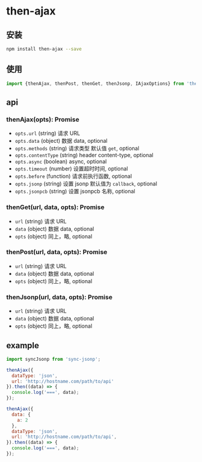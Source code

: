# then-ajax

## 安装
```bash
npm install then-ajax --save
```
## 使用
```javascript
import {thenAjax, thenPost, thenGet, thenJsonp, IAjaxOptions} from 'then-ajax'
```

## api
### thenAjax(opts): Promise
- `opts.url` (string) 请求 URL
- `opts.data` (object) 数据 data, optional
- `opts.methods` (string) 请求类型 默认值 `get`, optional
- `opts.contentType` (string) header content-type, optional
- `opts.async` (boolean) async, optional
- `opts.timeout` (number) 设置超时时间, optional
- `opts.before` (function) 请求前执行函数, optional
- `opts.jsonp` (string) 设置 jsonp 默认值为 `callback`, optional
- `opts.jsonpcb` (string) 设置 jsonpcb 名称, optional

### thenGet(url, data, opts): Promise
- `url` (string) 请求 URL
- `data` (object) 数据 data, optional
- `opts` (object) 同上，略, optional

### thenPost(url, data, opts): Promise
- `url` (string) 请求 URL
- `data` (object) 数据 data, optional
- `opts` (object) 同上，略, optional

### thenJsonp(url, data, opts): Promise
- `url` (string) 请求 URL
- `data` (object) 数据 data, optional
- `opts` (object) 同上，略, optional

## example
```javascript
import syncJsonp from 'sync-jsonp';

thenAjax({
  dataType: 'json',
  url: 'http://hostname.com/path/to/api'
}).then((data) => {
  console.log('===', data);
});

thenAjax({
  data: {
    a: 2
  },
  dataType: 'json',
  url: 'http://hostname.com/path/to/api',
}).then((data) => {
  console.log('===', data);
});
```

